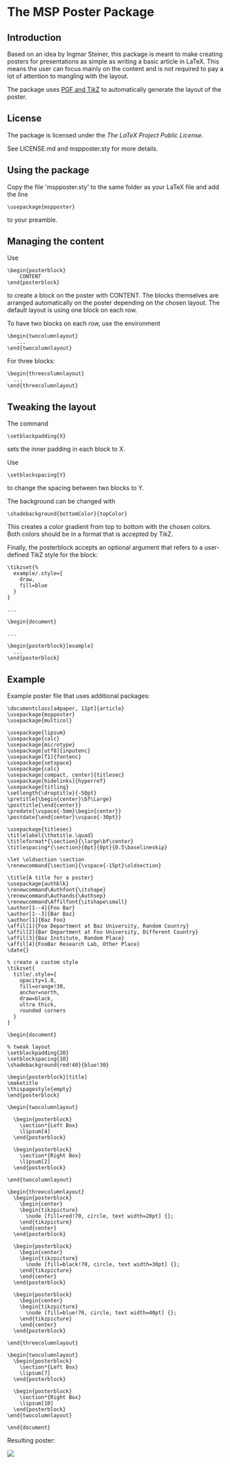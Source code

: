 # The MSP Poster Package

## Introduction

Based on an idea by Ingmar Steiner, this package is meant to make creating posters for presentations as simple as writing a basic article in LaTeX.
This means the user can focus mainly on the content and is not required to pay a lot of attention to mangling with the layout. 

The package uses [PGF and TikZ] to automatically generate the layout of the poster.

## License

The package is licensed under the *The LaTeX Project Public License*.

See LICENSE.md and mspposter.sty for more details.

## Using the package

Copy the file 'mspposter.sty' to the same folder as your LaTeX file and add the line 

    \usepackage{mspposter}

to your preamble.

## Managing the content

Use 

    \begin{posterblock}
        CONTENT
    \end{posterblock}

to create a block on the poster with CONTENT.
The blocks themselves are arranged automatically on the poster depending on the chosen layout.
The default layout is using one block on each row. 

To have two blocks on each row, use the environment

    \begin{twocolumnlayout}
       ...
    \end{twocolumnlayout}

For three blocks:

    \begin{threecolumnlayout}
      ...
    \end{threecolumnlayout}

## Tweaking the layout

The command

    \setblockpadding{X}

sets the inner padding in each block to X.

Use

    \setblockspacing{Y}

to change the spacing between two blocks to Y.

The background can be changed with

    \shadebackground{bottomColor}{topColor}

This creates a color gradient from top to bottom with the chosen colors.
Both colors should be in a format that is accepted by TikZ.

Finally, the posterblock accepts an optional argument that refers to a user-defined TikZ style for the block:

    \tikzset{%
      example/.style={
        draw,
        fill=blue
      }
    }

    ...

    \begin{document}

    ...

    \begin{posterblock}[example]
      ...
    \end{posterblock}

## Example

Example poster file that uses additional packages:

    \documentclass[a4paper, 11pt]{article}
    \usepackage{mspposter}
    \usepackage{multicol}

    \usepackage{lipsum}
    \usepackage{calc}
    \usepackage{microtype}
    \usepackage[utf8]{inputenc}
    \usepackage[T1]{fontenc}
    \usepackage{setspace}
    \usepackage{calc}
    \usepackage[compact, center]{titlesec}
    \usepackage[hidelinks]{hyperref}
    \usepackage{titling}
    \setlength{\droptitle}{-50pt}
    \pretitle{\begin{center}\bf\Large}
    \posttitle{\end{center}}
    \predate{\vspace{-5mm}\begin{center}}
    \postdate{\end{center}\vspace{-30pt}}

    \usepackage{titlesec}
    \titlelabel{\thetitle.\quad}
    \titleformat*{\section}{\large\bf\center}
    \titlespacing*{\section}{0pt}{0pt}{0.5\baselineskip}

    \let \oldsection \section
    \renewcommand{\section}{\vspace{-15pt}\oldsection}

    \title{A title for a poster}
    \usepackage{authblk}
    \renewcommand\Authfont{\itshape}
    \renewcommand\Authands{\Authsep}
    \renewcommand\Affilfont{\itshape\small}
    \author[1--4]{Foo Bar}
    \author[1--3]{Bar Baz}
    \author[1]{Baz Foo}
    \affil[1]{Foo Department at Baz University, Random Country}
    \affil[2]{Bar Department at Foo University, Different Country}
    \affil[3]{Baz Institute, Random Place}
    \affil[4]{FooBar Research Lab, Other Place}
    \date{}

    % create a custom style
    \tikzset{
      title/.style={
        opacity=1.0,
        fill=orange!30,
        anchor=north,
        draw=black,
        ultra thick,
        rounded corners
      }
    }

    \begin{document}

    % tweak layout
    \setblockpadding{20}
    \setblockspacing{10}
    \shadebackground{red!40}{blue!30}

    \begin{posterblock}[title]
    \maketitle
    \thispagestyle{empty}
    \end{posterblock}

    \begin{twocolumnlayout}

      \begin{posterblock}
        \section*{Left Box}
        \lipsum[4]
      \end{posterblock}

      \begin{posterblock}
        \section*{Right Box}
        \lipsum[2]
      \end{posterblock}

    \end{twocolumnlayout}

    \begin{threecolumnlayout}
      \begin{posterblock}
        \begin{center}
        \begin{tikzpicture}
          \node [fill=red!70, circle, text width=20pt] {};
        \end{tikzpicture}
        \end{center}
      \end{posterblock}

      \begin{posterblock}
        \begin{center}
        \begin{tikzpicture}
          \node [fill=black!70, circle, text width=30pt] {};
        \end{tikzpicture}
        \end{center}
      \end{posterblock}

      \begin{posterblock}
        \begin{center}
        \begin{tikzpicture}
          \node [fill=blue!70, circle, text width=40pt] {};
        \end{tikzpicture}
        \end{center}
      \end{posterblock}

    \end{threecolumnlayout}

    \begin{twocolumnlayout}
      \begin{posterblock}
        \section*{Left Box}
        \lipsum[7]
      \end{posterblock}

      \begin{posterblock}
        \section*{Right Box}
        \lipsum[10]
      \end{posterblock}
    \end{twocolumnlayout}

    \end{document}

Resulting poster:

![][Example]


[PGF and TikZ]: http://sourceforge.net/projects/pgf/ "PGF and TikZ"
[Example]: poster.jpg

